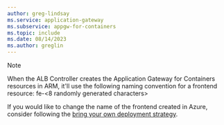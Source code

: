 ```yaml
---
author: greg-lindsay
ms.service: application-gateway
ms.subservice: appgw-for-containers
ms.topic: include
ms.date: 08/14/2023
ms.author: greglin
---
```

> [!Note]
> When the ALB Controller creates the Application Gateway for Containers resources in ARM, it'll use the following naming convention for a frontend resource: fe-\<8 randomly generated characters\>
>
> If you would like to change the name of the frontend created in Azure, consider following the [bring your own deployment strategy](../articles/application-gateway/for-containers/overview.md#deployment-strategies).

